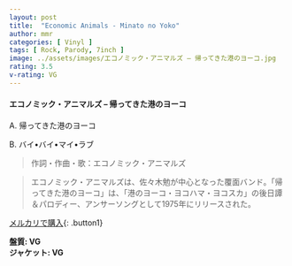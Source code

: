 ```yaml
---
layout: post
title:  "Economic Animals - Minato no Yoko"
author: mmr
categories: [ Vinyl ]
tags: [ Rock, Parody, 7inch ]
image: ../assets/images/エコノミック・アニマルズ – 帰ってきた港のヨーコ.jpg
rating: 3.5
v-rating: VG
---
```


#### エコノミック・アニマルズ – 帰ってきた港のヨーコ

A. 帰ってきた港のヨーコ

B. バイ•バイ•マイ•ラブ

> 作詞・作曲・歌：エコノミック・アニマルズ

> エコノミック・アニマルズは、佐々木勉が中心となった覆面バンド。「帰ってきた港のヨーコ」は、「港のヨーコ・ヨコハマ・ヨコスカ」の後日譚＆パロディー、アンサーソングとして1975年にリリースされた。

[メルカリで購入](https://jp.mercari.com/item/m44785182941){: .button1}

<div class="mt-4 mb-4 d-flex align-items-center">
<strong class="mr-1">盤質: VG</strong>
</div>
<div class="mt-4 mb-4 d-flex align-items-center">
<strong class="mr-1">ジャケット: VG</strong>
</div>
